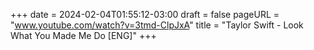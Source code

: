 +++
date = 2024-02-04T01:55:12-03:00
draft = false
pageURL = "www.youtube.com/watch?v=3tmd-ClpJxA"
title = "Taylor Swift - Look What You Made Me Do [ENG]"
+++
